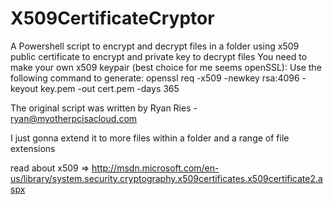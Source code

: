 # X509CertificateCryptor
A Powershell script to encrypt and decrypt files in a folder using x509 public certificate to encrypt and private key to decrypt files
You need to make your own x509 keypair (best choice for me seems openSSL): 
Use the following command to generate: openssl req -x509 -newkey rsa:4096 -keyout key.pem -out cert.pem -days 365


The original script was written by Ryan Ries - ryan@myotherpcisacloud.com

I just gonna extend it to more files within a folder and a range of file extensions

read about x509 => http://msdn.microsoft.com/en-us/library/system.security.cryptography.x509certificates.x509certificate2.aspx


